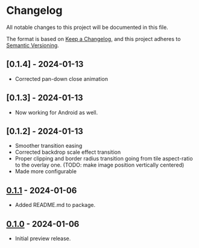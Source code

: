 # Changelog

All notable changes to this project will be documented in this file.

The format is based on [Keep a Changelog](https://keepachangelog.com/en/1.0.0/),
and this project adheres to [Semantic Versioning](https://semver.org/spec/v2.0.0.html).

## [0.1.4] - 2024-01-13

- Corrected pan-down close animation

## [0.1.3] - 2024-01-13

- Now working for Android as well.

## [0.1.2] - 2024-01-13

- Smoother transition easing
- Corrected backdrop scale effect transition
- Proper clipping and border radius transition going from tile aspect-ratio to the overlay one. (TODO: make image position vertically centered)
- Made more configurable

## [0.1.1] - 2024-01-06

- Added README.md to package.

## [0.1.0] - 2024-01-06

- Initial preview release.

[unreleased]: https://github.com/laurens-lamberts/react-native-popout/compare/v0.1.1...HEAD
[0.1.1]: https://github.com/laurens-lamberts/react-native-popout/compare/v0.1.0...v0.1.1
[0.1.0]: https://github.com/laurens-lamberts/react-native-popout/releases/tag/v0.1.0
